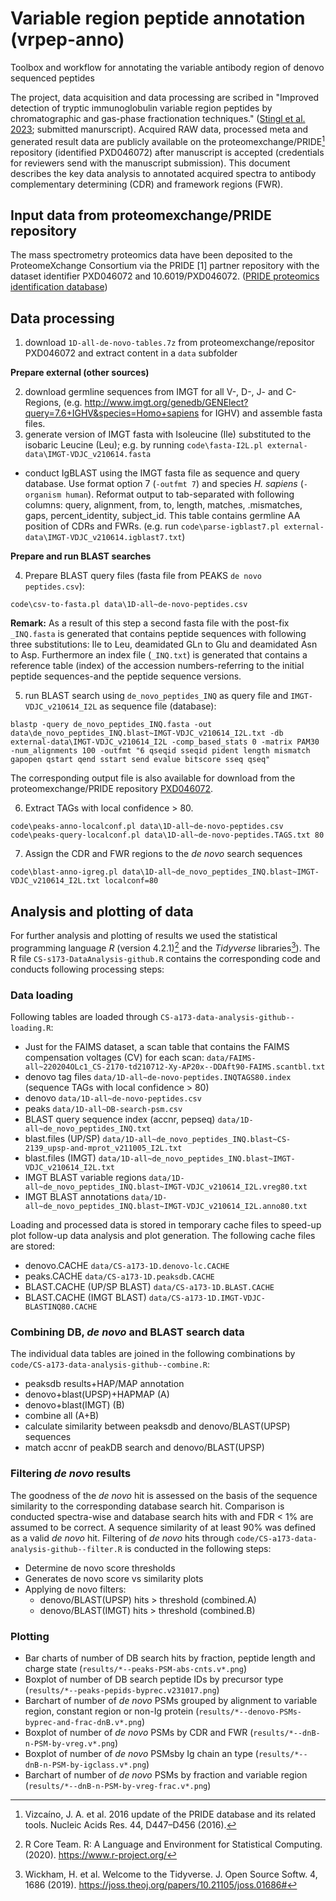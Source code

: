 # Variable region peptide annotation (vrpep-anno)

Toolbox and workflow for annotating the variable antibody region of denovo sequenced peptides

The project, data acquisition and data processing are scribed in "Improved detection of tryptic immunoglobulin variable region peptides by chromatographic and gas-phase fractionation techniques." ([Stingl et al. 2023](); submitted manurscript). Acquired RAW data, processed meta and generated result data are publicly available on the proteomexchange/PRIDE[^1] repository (identified PXD046072) after manuscript is accepted (credentials for reviewers send with the manuscript submission). This document describes the key data analysis to annotated acquired spectra to antibody complementary determining (CDR) and framework regions (FWR).

## Input data from proteomexchange/PRIDE repository

The mass spectrometry proteomics data have been deposited to the ProteomeXchange Consortium via the PRIDE [1] partner repository with the dataset identifier PXD046072 and 10.6019/PXD046072. ([PRIDE proteomics identification database](https://www.ebi.ac.uk/pride/))

## Data processing

1. download `1D-all-de-novo-tables.7z` from proteomexchange/repositor PXD046072 and extract content in a `data` subfolder

**Prepare external (other sources)**

2. download germline sequences from IMGT for all V-, D-, J- and C-Regions, (e.g. <http://www.imgt.org/genedb/GENElect?query=7.6+IGHV&species=Homo+sapiens> for IGHV) and assemble fasta files.
3. generate version of IMGT fasta with Isoleucine (Ile) substituted to the isobaric Leucine (Leu); e.g. by running `code\fasta-I2L.pl external-data\IMGT-VDJC_v210614.fasta`
  * conduct IgBLAST using the IMGT fasta file as sequence and query database. Use format option 7 (`-outfmt 7`) and species *H. sapiens* (`-organism human`). Reformat output to tab-separated with following columns: query, alignment, from, to, length, matches, .mismatches, gaps, percent_identity, subject_id. This table contains germline AA position of CDRs and FWRs. (e.g. run `code\parse-igblast7.pl external-data\IMGT-VDJC_v210614.igblast7.txt`)
  
**Prepare and run BLAST searches**

4. Prepare BLAST query files (fasta file from PEAKS `de novo peptides.csv`):

```
code\csv-to-fasta.pl data\1D-all~de-novo-peptides.csv
```

**Remark:** As a result of this step a second fasta file with the post-fix `_INQ.fasta` is generated that contains peptide sequences with following three substitutions: Ile to Leu, deamidated GLn to Glu and deamidated Asn to Asp. Furthermore an index file (`_INQ.txt`) is generated that contains a reference table (index) of the accession numbers-referring to the initial peptide sequences-and the peptide sequence versions.

5. run BLAST search using `de_novo_peptides_INQ` as query file and `IMGT-VDJC_v210614_I2L` as sequence file (database):

```
blastp -query de_novo_peptides_INQ.fasta -out data\de_novo_peptides_INQ.blast~IMGT-VDJC_v210614_I2L.txt -db external-data\IMGT-VDJC_v210614_I2L -comp_based_stats 0 -matrix PAM30 -num_alignments 100 -outfmt "6 qseqid sseqid pident length mismatch gapopen qstart qend sstart send evalue bitscore sseq qseq"
```

The corresponding output file is also available for download from the proteomexchange/PRIDE repository [PXD046072](https://www.ebi.ac.uk/pride/).

6. Extract TAGs with local confidence > 80.

```
code\peaks-anno-localconf.pl data\1D-all~de-novo-peptides.csv
code\peaks-query-localconf.pl data\1D-all~de-novo-peptides.TAGS.txt 80
```

7. Assign the CDR and FWR regions to the *de novo* search sequences

```
code\blast-anno-igreg.pl data\1D-all~de_novo_peptides_INQ.blast~IMGT-VDJC_v210614_I2L.txt localconf=80

```

## Analysis and plotting of data

For further analysis and plotting of results we used the statistical programming language *R* (version 4.2.1)[^2] and the *Tidyverse* libraries[^3]). The R file `CS-s173-DataAnalysis-github.R` contains the corresponding code and conducts following processing steps:

### Data loading

Following tables are loaded through `CS-a173-data-analysis-github--loading.R`:

+ Just for the FAIMS dataset, a scan table that contains the FAIMS compensation voltages (CV) for each scan: `data/FAIMS-all~220204OLc1_CS-2170-td210712-Xy-AP20x--DDAft90-FAIMS.scantbl.txt`
+ denovo tag files `data/1D-all~de-novo-peptides.INQTAGS80.index` (sequence TAGs with local confidence > 80)
+ denovo `data/1D-all~de-novo-peptides.csv`
+ peaks `data/1D-all~DB-search-psm.csv`
+ BLAST query sequence index (accnr, pepseq) `data/1D-all~de_novo_peptides_INQ.txt`
+ blast.files (UP/SP) `data/1D-all~de_novo_peptides_INQ.blast~CS-2139_upsp-and-mprot_v211005_I2L.txt`
+ blast.files (IMGT) `data/1D-all~de_novo_peptides_INQ.blast~IMGT-VDJC_v210614_I2L.txt`
+ IMGT BLAST variable regions `data/1D-all~de_novo_peptides_INQ.blast~IMGT-VDJC_v210614_I2L.vreg80.txt`
+ IMGT BLAST annotations `data/1D-all~de_novo_peptides_INQ.blast~IMGT-VDJC_v210614_I2L.anno80.txt` 

Loading and processed data is stored in temporary cache files to speed-up plot follow-up data analysis and plot generation. The following cache files are stored:

+ denovo.CACHE `data/CS-a173-1D.denovo-lc.CACHE`
+ peaks.CACHE `data/CS-a173-1D.peaksdb.CACHE`
+ BLAST.CACHE (UP/SP BLAST) `data/CS-a173-1D.BLAST.CACHE`
+ BLAST.CACHE (IMGT BLAST) `data/CS-a173-1D.IMGT-VDJC-BLASTINQ80.CACHE`

### Combining DB, *de novo* and BLAST search data

The individual data tables are joined in the following combinations by `code/CS-a173-data-analysis-github--combine.R`:

+ peaksdb results+HAP/MAP annotation
+ denovo+blast(UPSP)+HAPMAP (A)
+ denovo+blast(IMGT) (B)
+ combine all (A+B)
+ calculate similarity between peaksdb and denovo/BLAST(UPSP) sequences
+ match accnr of peakDB search and denovo/BLAST(UPSP)

### Filtering *de novo* results

The goodness of the *de novo* hit is assessed on the basis of the sequence similarity to the corresponding database search hit. Comparison is conducted spectra-wise and database search hits with and FDR < 1% are assumed to be correct. A sequence similarity of at least 90% was defined as a valid *de novo* hit. Filtering of *de novo* hits through `code/CS-a173-data-analysis-github--filter.R` is conducted in the following steps:

+ Determine de novo score thresholds
+ Generates de novo score vs similarity plots
+ Applying de novo filters:
  * denovo/BLAST(UPSP) hits > threshold (combined.A)
  * denovo/BLAST(IMGT) hits > threshold (combined.B)

### Plotting

* Bar charts of number of DB search hits by fraction, peptide length and charge state (`results/*--peaks-PSM-abs-cnts.v*.png`)
* Boxplot of number of DB search peptide IDs by precursor type (`results/*--peaks-pepids-byprec.v231017.png`)
* Barchart of number of *de novo* PSMs grouped by alignment to variable region, constant region or non-Ig protein (`results/*--denovo-PSMs-byprec-and-frac-dnB.v*.png`)
* Boxplot of number of *de novo* PSMs by CDR and FWR (`results/*--dnB-n-PSM-by-vreg.v*.png`)
* Boxplot of number of *de novo* PSMsby Ig chain an type (`results/*--dnB-n-PSM-by-igclass.v*.png`)
* Barchart of number of *de novo* PSMs by fraction and variable region (`results/*--dnB-n-PSM-by-vreg-frac.v*.png`)

[^1]: Vizcaíno, J. A. et al. 2016 update of the PRIDE database and its related tools. Nucleic Acids Res. 44, D447–D456 (2016).
[^2]: R Core Team. R: A Language and Environment for Statistical Computing. (2020). <https://www.r-project.org/>
[^3]: Wickham, H. et al. Welcome to the Tidyverse. J. Open Source Softw. 4, 1686 (2019). <https://joss.theoj.org/papers/10.21105/joss.01686#>
